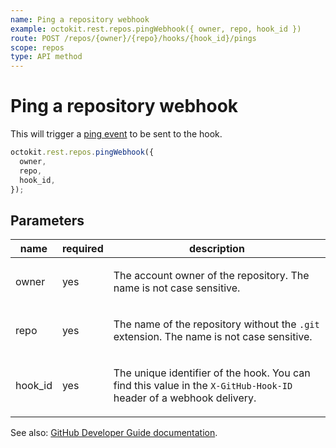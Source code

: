 ```yaml
---
name: Ping a repository webhook
example: octokit.rest.repos.pingWebhook({ owner, repo, hook_id })
route: POST /repos/{owner}/{repo}/hooks/{hook_id}/pings
scope: repos
type: API method
---
```


# Ping a repository webhook

This will trigger a [ping event](https://docs.github.com/webhooks/#ping-event) to be sent to the hook.

```js
octokit.rest.repos.pingWebhook({
  owner,
  repo,
  hook_id,
});
```

## Parameters

<table>
  <thead>
    <tr>
      <th>name</th>
      <th>required</th>
      <th>description</th>
    </tr>
  </thead>
  <tbody>
    <tr><td>owner</td><td>yes</td><td>

The account owner of the repository. The name is not case sensitive.

</td></tr>
<tr><td>repo</td><td>yes</td><td>

The name of the repository without the `.git` extension. The name is not case sensitive.

</td></tr>
<tr><td>hook_id</td><td>yes</td><td>

The unique identifier of the hook. You can find this value in the `X-GitHub-Hook-ID` header of a webhook delivery.

</td></tr>
  </tbody>
</table>

See also: [GitHub Developer Guide documentation](https://docs.github.com/rest/repos/webhooks#ping-a-repository-webhook).
